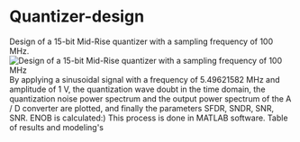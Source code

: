 # Quantizer-design
Design of a 15-bit Mid-Rise quantizer with a sampling frequency of 100 MHz.
![Design of a 15-bit Mid-Rise quantizer with a sampling frequency of 100 MHz](https://user-images.githubusercontent.com/72104345/164661403-d046b50b-86d9-4b8f-b754-3916871d532d.JPG)
By applying a sinusoidal signal with a frequency of 5.49621582 MHz and amplitude of 1 V, the quantization wave doubt in the time domain, the quantization noise power spectrum and the output power spectrum of the A / D converter are plotted, and finally the parameters SFDR, SNDR, SNR, SNR. ENOB is calculated:)
This process is done in MATLAB software.
Table of results and modeling's
